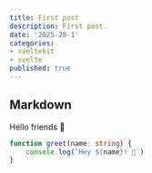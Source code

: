 ```yaml
---
title: First post
description: First post.
date: '2025-28-1'
categories: 
- sveltekit
- svelte
published: true
---
```


## Markdown

Hello friends 👋

```ts
function greet(name: string) {
    console.log(`Hey ${name}! 👋`)
}
```
